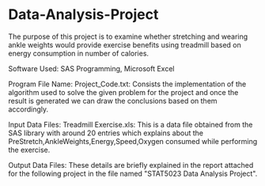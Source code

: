 # Data-Analysis-Project
The purpose of this project is to examine whether stretching and wearing ankle weights would provide exercise benefits using treadmill based on energy consumption in number of calories.

Software Used: SAS Programming, Microsoft Excel

Program File Name: Project_Code.txt: Consists the implementation of the algorithm used to solve the given problem for the project and once the result is generated we can draw the conclusions based on them accordingly.

Input Data Files: Treadmill Exercise.xls: This is a data file obtained from the SAS library with around 20 entries which explains about the PreStretch,AnkleWeights,Energy,Speed,Oxygen consumed while performing the exercise.

Output Data Files: These details are briefly explained in the report attached for the following project in the file named "STAT5023 Data Analysis Project".

